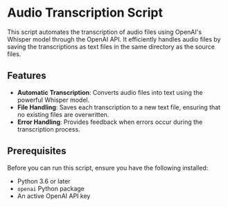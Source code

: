 # Audio Transcription Script

This script automates the transcription of audio files using OpenAI's Whisper model through the OpenAI API. It efficiently handles audio files by saving the transcriptions as text files in the same directory as the source files.

## Features

- **Automatic Transcription**: Converts audio files into text using the powerful Whisper model.
- **File Handling**: Saves each transcription to a new text file, ensuring that no existing files are overwritten.
- **Error Handling**: Provides feedback when errors occur during the transcription process.

## Prerequisites

Before you can run this script, ensure you have the following installed:
- Python 3.6 or later
- `openai` Python package
- An active OpenAI API key
